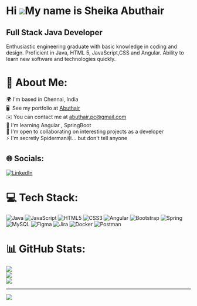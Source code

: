Hi ![](https://user-images.githubusercontent.com/18350557/176309783-0785949b-9127-417c-8b55-ab5a4333674e.gif)My name is Sheika Abuthair
=======================================================================================================================================

Full Stack Java Developer
-------------------------

Enthusiastic engineering graduate with basic knowledge in coding and design. Proficient in Java, HTML 5, JavaScript,CSS and Angular. Ability to learn new software and technologies quickly.


# 💫 About Me:
🌍  I'm based in Chennai, India<br>🖥️  See my portfolio at [Abuthair](https://abuthair97.github.io/Portfolio/)<br>✉️  You can contact me at abuthair.pc@gmail.com<br>🧠  I'm learning Angular , SpringBoot<br>🤝  I'm open to collaborating on interesting projects as a developer<br>⚡  I'm secretly Spiderman🕸️... but don't tell anyone



## 🌐 Socials:
[![LinkedIn](https://img.shields.io/badge/LinkedIn-%230077B5.svg?logo=linkedin&logoColor=white)](https://www.linkedin.com/in/sheikaabuthair/)

# 💻 Tech Stack:
![Java](https://img.shields.io/badge/java-%23ED8B00.svg?style=for-the-badge&logo=java&logoColor=white) ![JavaScript](https://img.shields.io/badge/javascript-%23323330.svg?style=for-the-badge&logo=javascript&logoColor=%23F7DF1E) ![HTML5](https://img.shields.io/badge/html5-%23E34F26.svg?style=for-the-badge&logo=html5&logoColor=white) ![CSS3](https://img.shields.io/badge/css3-%231572B6.svg?style=for-the-badge&logo=css3&logoColor=white) ![Angular](https://img.shields.io/badge/angular-%23DD0031.svg?style=for-the-badge&logo=angular&logoColor=white) ![Bootstrap](https://img.shields.io/badge/bootstrap-%23563D7C.svg?style=for-the-badge&logo=bootstrap&logoColor=white) ![Spring](https://img.shields.io/badge/spring-%236DB33F.svg?style=for-the-badge&logo=spring&logoColor=white) ![MySQL](https://img.shields.io/badge/mysql-%2300f.svg?style=for-the-badge&logo=mysql&logoColor=white) 	![Figma](https://img.shields.io/badge/figma-%23F24E1E.svg?style=for-the-badge&logo=figma&logoColor=white) ![Jira](https://img.shields.io/badge/jira-%230A0FFF.svg?style=for-the-badge&logo=jira&logoColor=white) ![Docker](https://img.shields.io/badge/docker-%230db7ed.svg?style=for-the-badge&logo=docker&logoColor=white) ![Postman](https://img.shields.io/badge/Postman-FF6C37?style=for-the-badge&logo=postman&logoColor=white)
# 📊 GitHub Stats:
![](https://github-readme-stats.vercel.app/api?username=Abuthair97&theme=dark&hide_border=false&include_all_commits=false&count_private=false)<br/>
![](https://github-readme-streak-stats.herokuapp.com/?user=Abuthair97&theme=dark&hide_border=false)<br/>
![](https://github-readme-stats.vercel.app/api/top-langs/?username=Abuthair97&theme=dark&hide_border=false&include_all_commits=false&count_private=false&layout=compact)

---
[![](https://visitcount.itsvg.in/api?id=Abuthair97&icon=0&color=0)](https://visitcount.itsvg.in)

<!-- Proudly created with GPRM ( https://gprm.itsvg.in ) -->



